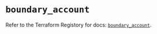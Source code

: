 # `boundary_account`

Refer to the Terraform Registory for docs: [`boundary_account`](https://registry.terraform.io/providers/hashicorp/boundary/1.1.6/docs/resources/account).

